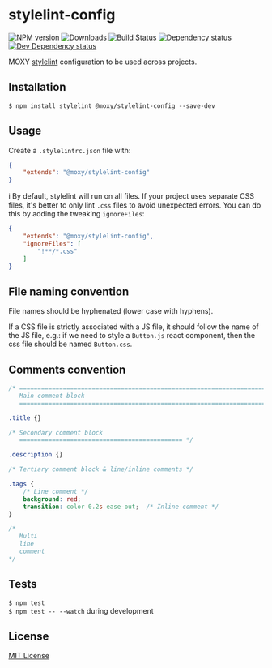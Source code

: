# stylelint-config

[![NPM version][npm-image]][npm-url] [![Downloads][downloads-image]][npm-url] [![Build Status][travis-image]][travis-url] [![Dependency status][david-dm-image]][david-dm-url] [![Dev Dependency status][david-dm-dev-image]][david-dm-dev-url] 


[npm-url]:https://npmjs.org/package/@moxy/stylelint-config
[npm-image]:https://img.shields.io/npm/v/@moxy/stylelint-config.svg
[downloads-image]:https://img.shields.io/npm/dm/@moxy/stylelint-config.svg
[travis-url]:https://travis-ci.org/moxystudio/stylelint-config
[travis-image]:https://img.shields.io/travis/moxystudio/stylelint-config/master.svg
[david-dm-url]:https://david-dm.org/moxystudio/stylelint-config
[david-dm-image]:https://img.shields.io/david/moxystudio/stylelint-config.svg
[david-dm-dev-url]:https://david-dm.org/moxystudio/stylelint-config?type=dev
[david-dm-dev-image]:https://img.shields.io/david/dev/moxystudio/stylelint-config.svg

MOXY [stylelint](http://stylelint.org/) configuration to be used across projects.


## Installation

`$ npm install stylelint @moxy/stylelint-config --save-dev`


## Usage

Create a `.stylelintrc.json` file with:

```json
{
    "extends": "@moxy/stylelint-config"
}
```

ℹ️ By default, stylelint will run on all files. If your project uses separate CSS files, it's better to only lint `.css` files to avoid unexpected errors. You can do this by adding the tweaking `ignoreFiles`:

```json
{
    "extends": "@moxy/stylelint-config",
    "ignoreFiles": [
        "!**/*.css"
    ]
}
```


## File naming convention

File names should be hyphenated (lower case with hyphens).

If a CSS file is strictly associated with a JS file, it should follow the name of the JS file, e.g.: if we need to style a `Button.js` react component, then the css file should be named `Button.css`.


## Comments convention

```css
/* ==========================================================================
   Main comment block
   ========================================================================== */

.title {}

/* Secondary comment block
   ============================================= */

.description {}

/* Tertiary comment block & line/inline comments */

.tags {
    /* Line comment */
    background: red;
    transition: color 0.2s ease-out;  /* Inline comment */
}

/*
   Multi
   line
   comment
*/
```


## Tests

`$ npm test`   
`$ npm test -- --watch` during development


## License

[MIT License](http://opensource.org/licenses/MIT)
